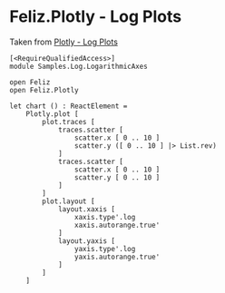 # Feliz.Plotly - Log Plots

Taken from [Plotly - Log Plots](https://plot.ly/javascript/log-plot/)

```fsharp:plotly-chart-log-logarithmicaxes
[<RequireQualifiedAccess>]
module Samples.Log.LogarithmicAxes

open Feliz
open Feliz.Plotly

let chart () : ReactElement =
    Plotly.plot [
        plot.traces [
            traces.scatter [
                scatter.x [ 0 .. 10 ]
                scatter.y ([ 0 .. 10 ] |> List.rev)
            ]
            traces.scatter [
                scatter.x [ 0 .. 10 ]
                scatter.y [ 0 .. 10 ]
            ]
        ]
        plot.layout [
            layout.xaxis [
                xaxis.type'.log
                xaxis.autorange.true'
            ]
            layout.yaxis [
                yaxis.type'.log
                yaxis.autorange.true'
            ]
        ]
    ]

```
